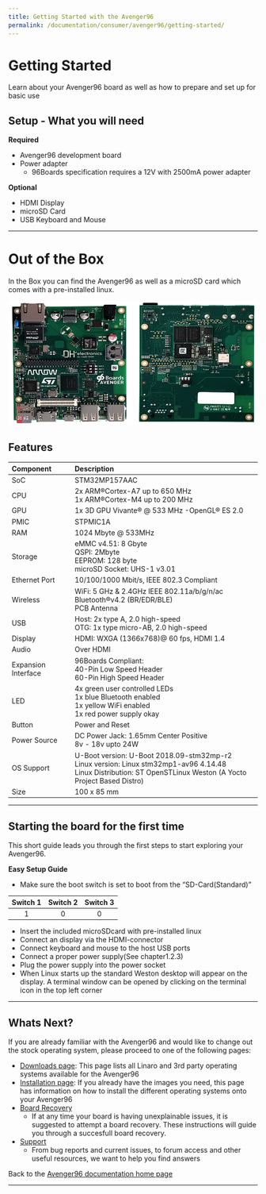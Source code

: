 ```yaml
---
title: Getting Started with the Avenger96
permalink: /documentation/consumer/avenger96/getting-started/
---
```

# Getting Started

Learn about your Avenger96 board as well as how to prepare and set up for basic use

## Setup - What you will need

**Required**
- Avenger96 development board
- Power adapter
   - 96Boards specification requires a 12V with 2500mA power adapter

**Optional**
- HDMI Display
- microSD Card
- USB Keyboard and Mouse

***

# Out of the Box

In the Box you can find the Avenger96 as well as a microSD card which comes with a pre-installed linux.

<img src="../additional-docs/images/images-board/sd/avenger96-front-sd.png" data-canonical-src="../additional-docs/images/images-board/sd/avenger96-front-sd.png" width="250" height="250" />
<img src="../additional-docs/images/images-board/sd/avenger96-back-sd.png" data-canonical-src="../additional-docs/images/images-board/sd/avenger96-back-sd.png" width="250" height="250" />


## Features

|   Component          |   Description |
|:---------------------|:--------------|
|  SoC                 | STM32MP157AAC              |
|  CPU                 | 2x ARM®Cortex-A7 up to 650 MHz <br> 1x ARM®Cortex-M4 up to 200 MHz                                                     |
|  GPU                 | 1x 3D GPU Vivante® @ 533 MHz -OpenGL® ES 2.0                                                                           |
|  PMIC                | STPMIC1A                                                                                                               |
|  RAM                 | 1024 Mbyte @ 533MHz                                                                                                    |
|  Storage             | eMMC v4.51: 8 Gbyte <br> QSPI: 2Mbyte <br> EEPROM: 128 byte <br> microSD Socket: UHS-1 v3.01                           |
|  Ethernet Port       | 10/100/1000 Mbit/s, IEEE 802.3 Compliant                                                                               |
|  Wireless            | WiFi: 5 GHz & 2.4GHz IEEE 802.11a/b/g/n/ac <br> Bluetooth®v4.2 (BR/EDR/BLE) <br> PCB Antenna                           |
|  USB                 | Host: 2x type A, 2.0 high-speed <br> OTG: 1x type micro-AB, 2.0 high-speed                                             |
|  Display             | HDMI: WXGA (1366x768)@ 60 fps, HDMI 1.4                                                                                |
|  Audio               | Over HDMI                                                                                                              |
|  Expansion Interface | 96Boards Compliant: <br> 40-Pin Low Speed Header <br> 60-Pin High Speed Header                                         |
|  LED                 | 4x green user controlled LEDs <br> 1x blue Bluetooth enabled <br> 1x yellow WiFi enabled <br> 1x red power supply okay |
|  Button              | Power and Reset                                                                                                        |
|  Power Source        | DC Power Jack: 1.65mm Center Positive <br> 8v - 18v upto 24W                                                           |
|  OS Support          | U-Boot version: U-Boot 2018.09-stm32mp-r2 <br> Linux version: Linux stm32mp1-av96 4.14.48 <br> Linux Distribution: ST OpenSTLinux Weston (A Yocto Project Based Distro) |
|  Size                | 100 x 85 mm                                                                                                            |


***

## Starting the board for the first time

This short guide leads you through the first steps to start exploring your Avenger96.

**Easy Setup Guide**
- Make sure the boot switch is set to boot from the “SD-Card(Standard)” 

| Switch 1 | Switch 2 | Switch 3 |
|:--------:|:--------:|:--------:|
| 1        | 0        | 0        |

- Insert the included microSDcard with pre-installed linux
- Connect an display via the HDMI-connector
- Connect keyboard and mouse to the host USB ports
- Connect a proper power supply(See chapter1.2.3)
- Plug the power supply into the power socket
- When Linux starts up the standard Weston desktop will appear on the display. A terminal window can be opened by clicking on the terminal icon in the top left corner


***

## Whats Next?

If you are already familiar with the Avenger96 and would like to change out the stock operating system, please proceed to one of the following pages:

- [Downloads page](../../downloads/): This page lists all Linaro and 3rd party operating systems available for the Avenger96
- [Installation page](../../installation/): If you already have the images you need, this page has information on how to install the different operating systems onto your Avenger96
- [Board Recovery](../../installation/board-recovery.md)
   - If at any time your board is having unexplainable issues, it is suggested to attempt a board recovery. These instructions will guide you through a succesfull board recovery.
- [Support](../../support/)
   - From bug reports and current issues, to forum access and other useful resources, we want to help you find answers

Back to the [Avenger96 documentation home page](../../)

***
